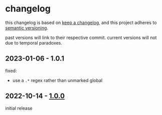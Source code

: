 # changelog

this changelog is based on [keep a changelog](https://keepachangelog.com/), and this project adheres to [semantic versioning](https://semver.org/).

past versions will link to their respective commit. current versions will not due to temporal paradoxes.

## 2023-01-06 - 1.0.1
fixed:
  - use a `.*` regex rather than unmarked global

## 2022-10-14 - [1.0.0](https://github.com/commenter25/userstuffs/blob/e7bd9c67d54354ecdc515d61f2b5e18131146557/raevision/raevision.user.css)
initial release
